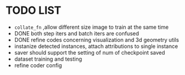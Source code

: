 # TODO LIST

* ```collate_fn``` ,allow different size image to train at the same time
* DONE both step iters and batch iters are confused
* DONE refine codes concerning visualization and 3d geometry utils
* instanize detected instances, attach attributions to single instance
* saver should support the setting of num of checkpoint saved
* dataset training and testing
* refine coder config
